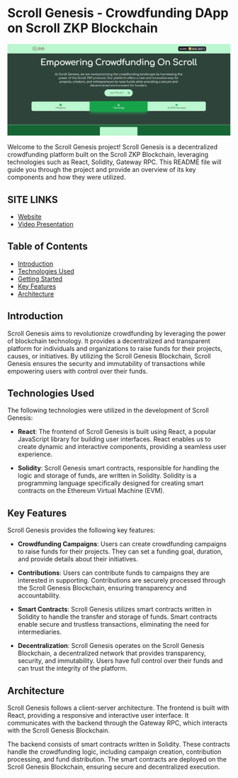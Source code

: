 # Scroll Genesis - Crowdfunding DApp on Scroll ZKP Blockchain

![Alt text](/src/assets/homepage.png "Scroll Genesis")

Welcome to the Scroll Genesis project! Scroll Genesis is a decentralized crowdfunding platform built on the Scroll ZKP Blockchain, leveraging technologies such as React, Solidity, Gateway RPC. This README file will guide you through the project and provide an overview of its key components and how they were utilized.

## SITE LINKS
- [Website](https://scrollgenesis.netlify.app/)
- [Video Presentation]()

## Table of Contents
- [Introduction](#introduction)
- [Technologies Used](#technologies-used)
- [Getting Started](#getting-started)
- [Key Features](#key-features)
- [Architecture](#architecture)

## Introduction
Scroll Genesis aims to revolutionize crowdfunding by leveraging the power of blockchain technology. It provides a decentralized and transparent platform for individuals and organizations to raise funds for their projects, causes, or initiatives. By utilizing the Scroll Genesis Blockchain, Scroll Genesis ensures the security and immutability of transactions while empowering users with control over their funds.

## Technologies Used
The following technologies were utilized in the development of Scroll Genesis:

- **React**: The frontend of Scroll Genesis is built using React, a popular JavaScript library for building user interfaces. React enables us to create dynamic and interactive components, providing a seamless user experience.

- **Solidity**: Scroll Genesis smart contracts, responsible for handling the logic and storage of funds, are written in Solidity. Solidity is a programming language specifically designed for creating smart contracts on the Ethereum Virtual Machine (EVM).

## Key Features
Scroll Genesis provides the following key features:

- **Crowdfunding Campaigns**: Users can create crowdfunding campaigns to raise funds for their projects. They can set a funding goal, duration, and provide details about their initiatives.

- **Contributions**: Users can contribute funds to campaigns they are interested in supporting. Contributions are securely processed through the Scroll Genesis Blockchain, ensuring transparency and accountability.

- **Smart Contracts**: Scroll Genesis utilizes smart contracts written in Solidity to handle the transfer and storage of funds. Smart contracts enable secure and trustless transactions, eliminating the need for intermediaries.

- **Decentralization**: Scroll Genesis operates on the Scroll Genesis Blockchain, a decentralized network that provides transparency, security, and immutability. Users have full control over their funds and can trust the integrity of the platform.

## Architecture
Scroll Genesis follows a client-server architecture. The frontend is built with React, providing a responsive and interactive user interface. It communicates with the backend through the Gateway RPC, which interacts with the Scroll Genesis Blockchain.

The backend consists of smart contracts written in Solidity. These contracts handle the crowdfunding logic, including campaign creation, contribution processing, and fund distribution. The smart contracts are deployed on the Scroll Genesis Blockchain, ensuring secure and decentralized execution.